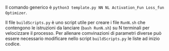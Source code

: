 Il comando generico è `python3 template.py NN NL Activation_Fun Loss_fun Optimizer`.

Il file `buildScripts.py` è uno script utile per creare i file `RunN.sh` che contengono le istruzioni da lanciare (`bash RunN.sh`) su N terminali per velocizzare il processo. Per allenare comvinazioni di parametri diverse può essere necessario modificare nello script `buildScripts.py` le liste ad inizio codice.

